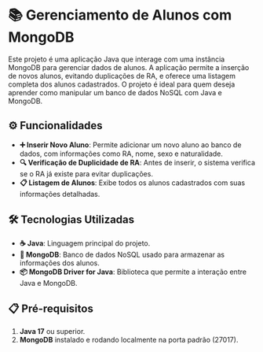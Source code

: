 # 📚 Gerenciamento de Alunos com MongoDB

Este projeto é uma aplicação Java que interage com uma instância MongoDB para gerenciar dados de alunos. A aplicação permite a inserção de novos alunos, evitando duplicações de RA, e oferece uma listagem completa dos alunos cadastrados. O projeto é ideal para quem deseja aprender como manipular um banco de dados NoSQL com Java e MongoDB.

## ⚙️ Funcionalidades

- **➕ Inserir Novo Aluno**: Permite adicionar um novo aluno ao banco de dados, com informações como RA, nome, sexo e naturalidade.
- **🔍 Verificação de Duplicidade de RA**: Antes de inserir, o sistema verifica se o RA já existe para evitar duplicações.
- **📋 Listagem de Alunos**: Exibe todos os alunos cadastrados com suas informações detalhadas.

## 🛠️ Tecnologias Utilizadas

- **☕ Java**: Linguagem principal do projeto.
- **🍃 MongoDB**: Banco de dados NoSQL usado para armazenar as informações dos alunos.
- **📦 MongoDB Driver for Java**: Biblioteca que permite a interação entre Java e MongoDB.

## 📋 Pré-requisitos

1. **Java 17** ou superior.
2. **MongoDB** instalado e rodando localmente na porta padrão (27017).
